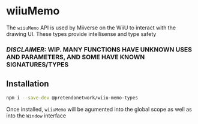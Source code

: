 # wiiuMemo
The `wiiuMemo` API is used by Miiverse on the WiiU to interact with the drawing UI. These types provide intellisense and type safety

### _**DISCLAIMER:**_ **WIP. MANY FUNCTIONS HAVE UNKNOWN USES AND PARAMETERS, AND SOME HAVE KNOWN SIGNATURES/TYPES**

## Installation
```bash
npm i --save-dev @pretendonetwork/wiiu-memo-types
```

Once installed, `wiiuMemo` will be agumented into the global scope as well as into the `Window` interface
